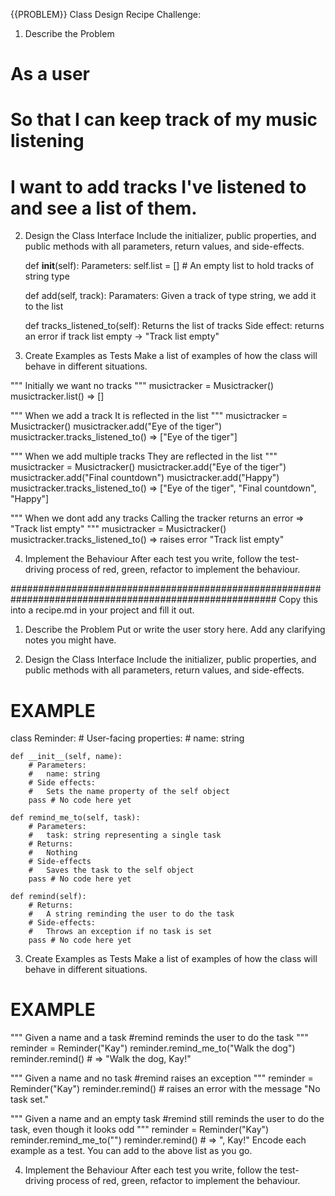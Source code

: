{{PROBLEM}} Class Design Recipe
Challenge:
1. Describe the Problem
# As a user
# So that I can keep track of my music listening
# I want to add tracks I've listened to and see a list of them.

2. Design the Class Interface
Include the initializer, public properties, and public methods with all parameters, return values, and side-effects.

    def __init__(self):
        Parameters:
            self.list = []
            # An empty list to hold tracks of string type 

    def add(self, track):
        Paramaters:
            Given a track of type string, we add it to the list

    def tracks_listened_to(self):
        Returns the list of tracks
        Side effect: returns an error if track list empty -> "Track list empty"

3. Create Examples as Tests
Make a list of examples of how the class will behave in different situations.

"""
Initially we want no tracks 
"""
musictracker = Musictracker()
musictracker.list() => []

"""
When we add a track
It is reflected in the list
"""
musictracker = Musictracker()
musictracker.add("Eye of the tiger")
musictracker.tracks_listened_to() => ["Eye of the tiger"]

"""
When we add multiple tracks
They are reflected in the list
"""
musictracker = Musictracker()
musictracker.add("Eye of the tiger")
musictracker.add("Final countdown")
musictracker.add("Happy")
musictracker.tracks_listened_to() => ["Eye of the tiger", "Final countdown", "Happy"]

"""
When we dont add any tracks
Calling the tracker returns an error => "Track list empty"
"""
musictracker = Musictracker()
musictracker.tracks_listened_to() => raises error "Track list empty"

4. Implement the Behaviour
After each test you write, follow the test-driving process of red, green, refactor to implement the behaviour.

########################################################################################################
Copy this into a recipe.md in your project and fill it out.

1. Describe the Problem
Put or write the user story here. Add any clarifying notes you might have.

2. Design the Class Interface
Include the initializer, public properties, and public methods with all parameters, return values, and side-effects.

# EXAMPLE

class Reminder:
    # User-facing properties:
    #   name: string

    def __init__(self, name):
        # Parameters:
        #   name: string
        # Side effects:
        #   Sets the name property of the self object
        pass # No code here yet

    def remind_me_to(self, task):
        # Parameters:
        #   task: string representing a single task
        # Returns:
        #   Nothing
        # Side-effects
        #   Saves the task to the self object
        pass # No code here yet

    def remind(self):
        # Returns:
        #   A string reminding the user to do the task
        # Side-effects:
        #   Throws an exception if no task is set
        pass # No code here yet
3. Create Examples as Tests
Make a list of examples of how the class will behave in different situations.

# EXAMPLE

"""
Given a name and a task
#remind reminds the user to do the task
"""
reminder = Reminder("Kay")
reminder.remind_me_to("Walk the dog")
reminder.remind() # => "Walk the dog, Kay!"

"""
Given a name and no task
#remind raises an exception
"""
reminder = Reminder("Kay")
reminder.remind() # raises an error with the message "No task set."

"""
Given a name and an empty task
#remind still reminds the user to do the task, even though it looks odd
"""
reminder = Reminder("Kay")
reminder.remind_me_to("")
reminder.remind() # => ", Kay!"
Encode each example as a test. You can add to the above list as you go.

4. Implement the Behaviour
After each test you write, follow the test-driving process of red, green, refactor to implement the behaviour.

